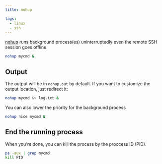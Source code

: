```yaml
---
title: nohup

tags:
  - linux
  - ssh
---
```


[nohup](https://zh.wikipedia.org/zh-tw/Nohup) runs background process(es) uninterruptedly even the remote SSH session goes offline.

```sh
nohup mycmd &
```

## Output

The output will be in `nohup.out` by default. If you want to customize the output location, just redirect it:

```sh
nohup mycmd &> log.txt &
```

You can also lower the priority for the background process

```sh
nohup nice mycmd &
```

## End the running process

When you're done, you can kill the process by the proccess ID (PID).

```sh
ps -aux | grep mycmd
kill PID
```
